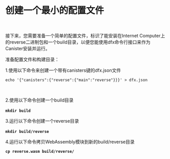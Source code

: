 # 创建一个最小的配置文件

‌

接下来，您需要准备一个简单的配置文件，标识了能安装在Internet Computer上的reverse二进制包和一个build目录，以便您能使用dfx命令行接口来作为Canister安装并运行。‌

准备配置文件和构建目录：‌

1.使用以下命令来创建一个带有canisters键的dfx.json文件

```text
echo '{"canisters":{"reverse":{"main":"reverse"}}}' > dfx.json
```

‌

2.使用以下命令创建一个build目录‌

**`mkdir build`**‌

3.运行以下命令创建一个reverse目录‌

**`mkdir build/reverse`**‌

4.运行以下命令拷贝WebAssembly模块到新的build/reverse目录‌

**`cp reverse.wasm build/reverse/`**  


